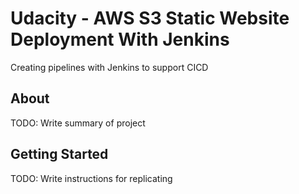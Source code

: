# Udacity - AWS S3 Static Website Deployment With Jenkins

Creating pipelines with Jenkins to support CICD

## About

TODO: Write summary of project

## Getting Started

TODO: Write instructions for replicating
